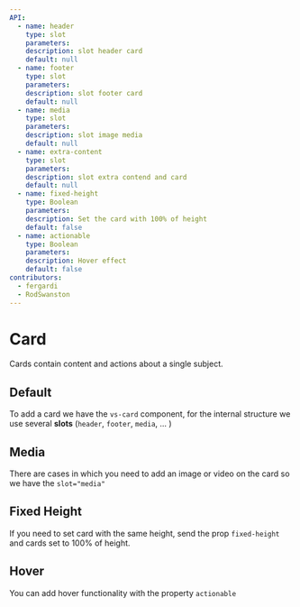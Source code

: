 ```yaml
---
API:
  - name: header
    type: slot
    parameters:
    description: slot header card
    default: null
  - name: footer
    type: slot
    parameters:
    description: slot footer card
    default: null
  - name: media
    type: slot
    parameters:
    description: slot image media
    default: null
  - name: extra-content
    type: slot
    parameters:
    description: slot extra contend and card
    default: null
  - name: fixed-height
    type: Boolean
    parameters:
    description: Set the card with 100% of height
    default: false
  - name: actionable
    type: Boolean
    parameters:
    description: Hover effect
    default: false
contributors:
  - fergardi
  - RodSwanston
---
```


# Card

<box header>

  Cards contain content and actions about a single subject.

</box>

<box>

## Default

To add a card we have the `vs-card` component, for the internal structure we use several **slots** (`header`, `footer`, `media`, ... )

<vuecode md>
<template #demo>
<div>
<vs-row vs-justify="center">
  <vs-col type="flex" vs-justify="center" vs-align="center" vs-w="6">
    <vs-card>
      <div slot="header">
        <h3>
          Hello world !
        </h3>
      </div>
      <div>
        <span>Lorem ipsum dolor sit amet, consectetur adipiscing elit, sed do eiusmod tempor incididunt ut labore et dolore magna aliqua. Ut enim ad minim veniam, quis nostrud exercitation ullamco laboris nisi ut aliquip ex ea commodo consequat.</span>
      </div>
      <div slot="footer">
        <vs-row vs-justify="flex-end">
          <vs-button type="gradient" color="danger" icon="favorite"></vs-button>
          <vs-button color="primary" icon="turned_in_not"></vs-button>
          <vs-button color="rgb(230,230,230)" color-text="rgb(50,50,50)" icon="settings"></vs-button>
        </vs-row>
      </div>
    </vs-card>
  </vs-col>
</vs-row>
</div>
</template>
<template #code>

```html
<vs-row vs-justify="center">
  <vs-col type="flex" vs-justify="center" vs-align="center" vs-w="6">
    <vs-card>
      <div slot="header">
        <h3>
          Hello world !
        </h3>
      </div>
      <div>
        <span>Lorem ipsum dolor sit amet, consectetur adipiscing elit, sed do eiusmod tempor incididunt ut labore et dolore magna aliqua. Ut enim ad minim veniam, quis nostrud exercitation ullamco laboris nisi ut aliquip ex ea commodo consequat.</span>
      </div>
      <div slot="footer">
        <vs-row vs-justify="flex-end">
          <vs-button type="gradient" color="danger" icon="favorite"></vs-button>
          <vs-button color="primary" icon="turned_in_not"></vs-button>
          <vs-button color="rgb(230,230,230)" color-text="rgb(50,50,50)" icon="settings"></vs-button>
        </vs-row>
      </div>
    </vs-card>
  </vs-col>
</vs-row>
```

</template>
</vuecode>
</box>

<box>

## Media

There are cases in which you need to add an image or video on the card so we have the `slot="media"`

<vuecode md>
<template #demo>
<div>
  <Demos-Card-Media />
</div>
</template>
<template #code>

```html
<template>
  <vs-row vs-justify="center">
    <vs-col type="flex" vs-justify="center" vs-align="center" vs-w="6">
      <vs-card class="cardx">
        <div slot="header">
          <h3>
            Hello world !
          </h3>
        </div>
        <div slot="media">
          <img :src="$withBase('/card.png')">
        </div>
        <div>
          <span>Lorem ipsum dolor sit amet, consectetur adipiscing elit, sed do eiusmod tempor incididunt ut labore et dolore magna aliqua. Ut enim ad minim veniam, quis nostrud exercitation ullamco laboris nisi ut aliquip ex ea commodo consequat.</span>
        </div>
        <div slot="footer">
          <vs-row vs-justify="flex-end">
            <vs-button type="gradient" color="danger" icon="favorite"></vs-button>
            <vs-button color="primary" icon="turned_in_not"></vs-button>
            <vs-button color="rgb(230,230,230)" color-text="rgb(50,50,50)" icon="settings"></vs-button>
          </vs-row>
        </div>
      </vs-card>
    </vs-col>
    <vs-col type="flex" vs-justify="center" vs-align="center" vs-w="6">
      <vs-card class="cardx">
        <div slot="header">
          <h3>
            Hello world !
          </h3>
        </div>
        <div slot="media">
          <img :src="$withBase('/card2.png')">
        </div>
        <div>
          <span>Lorem ipsum dolor sit amet, consectetur adipiscing elit, sed do eiusmod tempor incididunt ut labore et dolore magna aliqua. Ut enim ad minim veniam, quis nostrud exercitation ullamco laboris nisi ut aliquip ex ea commodo consequat.</span>
        </div>
        <div slot="footer">
          <vs-row vs-justify="flex-end">
            <vs-button type="gradient" color="danger" icon="favorite"></vs-button>
            <vs-button color="primary" icon="turned_in_not"></vs-button>
            <vs-button color="rgb(230,230,230)" color-text="rgb(50,50,50)" icon="settings"></vs-button>
          </vs-row>
        </div>
      </vs-card>
    </vs-col>
  </vs-row>
</template>
<script>
export default {

}
</script>
<style lang="stylus">
.cardx
  margin 15px
</style>
```

</template>
</vuecode>
</box>

<box>

## Fixed Height

If you need to set card with the same height, send the prop `fixed-height` and cards set to 100% of height.

<vuecode md>
<template #demo>
<div>
  <Demos-Card-FixedHeight />
</div>
</template>
<template #code>

```html
<template>
  <vs-row vs-justify="center">
    <vs-col type="flex" vs-justify="center" vs-align="center" vs-w="6">
      <vs-card class="cardx" fixedHeight>
        <div slot="header">
          <h3>
            Hello world !
          </h3>
        </div>
        <div slot="media">
          <img :src="$withBase('/card.png')">
        </div>
        <div>
          <span>Lorem ipsum dolor sit amet, consectetur adipiscing elit, sed do eiusmod tempor incididunt ut labore et dolore magna aliqua. Ut enim ad minim veniam, quis nostrud exercitation ullamco laboris nisi ut aliquip ex ea commodo consequat.</span>
          <span>Lorem ipsum dolor sit amet, consectetur adipiscing elit, sed do eiusmod tempor incididunt ut labore et dolore magna aliqua. Ut enim ad minim veniam, quis nostrud exercitation ullamco laboris nisi ut aliquip ex ea commodo consequat.</span>
        </div>
        <div slot="footer">
          <vs-row vs-justify="flex-end">
            <vs-button type="gradient" color="danger" icon="favorite"></vs-button>
            <vs-button color="primary" icon="turned_in_not"></vs-button>
            <vs-button color="rgb(230,230,230)" color-text="rgb(50,50,50)" icon="settings"></vs-button>
          </vs-row>
        </div>
      </vs-card>
    </vs-col>
    <vs-col type="flex" vs-justify="center" vs-align="center" vs-w="6">
      <vs-card class="cardx" fixedHeight>
        <div slot="header">
          <h3>
            Hello world !
          </h3>
        </div>
        <div slot="media">
          <img :src="$withBase('/card2.png')">
        </div>
        <div>
          <span>Lorem ipsum dolor sit amet, consectetur adipiscing elit, sed do eiusmod tempor incididunt ut labore et dolore magna aliqua. Ut enim ad minim veniam, quis nostrud exercitation ullamco laboris nisi ut aliquip ex ea commodo consequat.</span>
        </div>
        <div slot="footer">
          <vs-row vs-justify="flex-end">
            <vs-button type="gradient" color="danger" icon="favorite"></vs-button>
            <vs-button color="primary" icon="turned_in_not"></vs-button>
            <vs-button color="rgb(230,230,230)" color-text="rgb(50,50,50)" icon="settings"></vs-button>
          </vs-row>
        </div>
      </vs-card>
    </vs-col>
  </vs-row>
</template>
<script>
export default {

}
</script>
<style lang="stylus">
.cardx
  margin 15px
</style>

```

</template>
</vuecode>
</box>

<box>

## Hover

You can add hover functionality with the property `actionable`

<vuecode md>
<template #demo>
<div>
    <vs-row vs-justify="center">
    <vs-col type="flex" vs-justify="center" vs-align="center" vs-w="6">
      <vs-card actionable class="cardx">
        <div slot="header">
          <h3>
            Hello world !
          </h3>
        </div>
        <div slot="media">
          <img :src="$withBase('/card.png')">
        </div>
        <div>
          <span>Lorem ipsum dolor sit amet, consectetur adipiscing elit</span>
        </div>
        <div slot="footer">
          <vs-row vs-justify="flex-end">
            <vs-button color="primary" type="gradient" >View</vs-button>
            <vs-button color="danger" type="gradient">Delete</vs-button>
          </vs-row>
        </div>
      </vs-card>
    </vs-col>
    <vs-col type="flex" vs-justify="center" vs-align="center" vs-w="6">
      <vs-card actionable class="cardx">
        <div slot="header">
          <h3>
            Hello world !
          </h3>
        </div>
        <div slot="media">
          <img :src="$withBase('/card2.png')">
        </div>
        <div>
          <span>Lorem ipsum dolor sit amet, consectetur adipiscing elit</span>
        </div>
        <div slot="footer">
          <vs-row vs-justify="flex-end">
            <vs-button color="primary" type="gradient" >View</vs-button>
            <vs-button color="danger" type="gradient" >Delete</vs-button>
          </vs-row>
        </div>
      </vs-card>
    </vs-col>
  </vs-row>
</div>
</template>
<template #code>

```html
<vs-row vs-justify="center">
    <vs-col type="flex" vs-justify="center" vs-align="center" vs-w="6">
      <vs-card actionable class="cardx">
        <div slot="header">
          <h3>
            Hello world !
          </h3>
        </div>
        <div slot="media">
          <img :src="$withBase('/card.png')">
        </div>
        <div>
          <span>Lorem ipsum dolor sit amet, consectetur adipiscing elit</span>
        </div>
        <div slot="footer">
          <vs-row vs-justify="flex-end">
            <vs-button color="primary" type="gradient" >View</vs-button>
            <vs-button color="danger" type="gradient">Delete</vs-button>
          </vs-row>
        </div>
      </vs-card>
    </vs-col>
    <vs-col type="flex" vs-justify="center" vs-align="center" vs-w="6">
      <vs-card actionable class="cardx">
        <div slot="header">
          <h3>
            Hello world !
          </h3>
        </div>
        <div slot="media">
          <img :src="$withBase('/card2.png')">
        </div>
        <div>
          <span>Lorem ipsum dolor sit amet, consectetur adipiscing elit</span>
        </div>
        <div slot="footer">
          <vs-row vs-justify="flex-end">
            <vs-button color="primary" type="gradient" >View</vs-button>
            <vs-button color="danger" type="gradient" >Delete</vs-button>
          </vs-row>
        </div>
      </vs-card>
    </vs-col>
  </vs-row>
```

</template>
</vuecode>
</box>





